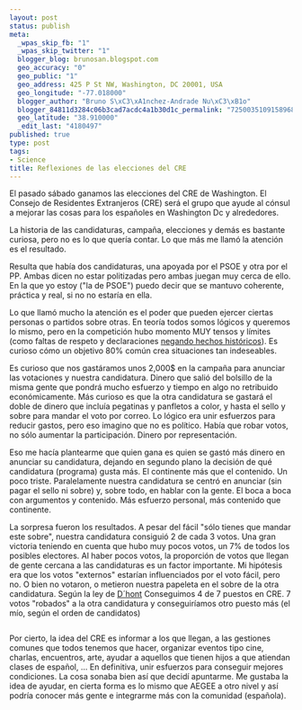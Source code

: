 ```yaml
--- 
layout: post
status: publish
meta: 
  _wpas_skip_fb: "1"
  _wpas_skip_twitter: "1"
  blogger_blog: brunosan.blogspot.com
  geo_accuracy: "0"
  geo_public: "1"
  geo_address: 425 P St NW, Washington, DC 20001, USA
  geo_longitude: "-77.018000"
  blogger_author: "Bruno S\xC3\xA1nchez-Andrade Nu\xC3\xB1o"
  blogger_84811d3284c06b3cad7acdc4a1b30d1c_permalink: "7250035109158968108"
  geo_latitude: "38.910000"
  _edit_last: "4180497"
published: true
type: post
tags: 
- Science
title: Reflexiones de las elecciones del CRE
---
```

El pasado sábado ganamos las elecciones del CRE de Washington. El Consejo de Residentes Extranjeros (CRE) será el grupo que ayude al cónsul a mejorar las cosas para los españoles en Washington Dc y alrededores.

La historia de las candidaturas, campaña, elecciones y demás es bastante curiosa, pero no es lo que quería contar. Lo que más me llamó la atención es el resultado.

<!--more-->Resulta que había dos candidaturas, una apoyada por el PSOE y otra por el PP. Ambas dicen no estar politizadas pero ambas juegan muy cerca de ello. En la que yo estoy ("la de PSOE") puedo decir que se mantuvo coherente, práctica y real, si no no estaría en ella.

Lo que llamó mucho la atención es el poder que pueden ejercer ciertas personas o partidos sobre otras. En teoría todos somos lógicos y queremos lo mismo, pero en la competición hubo momento MUY tensos y límites (como faltas de respeto y  declaraciones <a href="http://zugaldia.wordpress.com/2009/05/27/elecciones-al-consejo-de-residentes-espanoles/">negando hechos históricos</a>). Es curioso cómo un objetivo 80% común crea situaciones tan indeseables.

Es curioso que nos gastáramos unos 2,000$ en la campaña para anunciar las votaciones y nuestra candidatura. Dinero que salió del bolsillo de la misma gente que pondrá mucho esfuerzo y tiempo en algo no retribuido económicamente. Más curioso es que la otra candidatura se gastará el doble de dinero que incluía pegatinas y panfletos a color, y hasta el sello y sobre para mandar el voto por correo. Lo lógico era unir esfuerzos para reducir gastos, pero eso imagino que no es político. Había que robar votos, no sólo aumentar la participación. Dinero por representación.

Eso me hacía plantearme que quien gana es quien se gastó más dinero en anunciar su candidatura, dejando en segundo plano la decisión de qué candidatura (programa) gusta más. El continente más que el contenido. Un poco triste. Paralelamente nuestra candidatura se centró en anunciar (sin pagar el sello ni sobre) y, sobre todo, en hablar con la gente. El boca a boca con argumentos y contenido. Más esfuerzo personal, más contenido que continente.

La sorpresa fueron los resultados. A pesar del fácil "sólo tienes que mandar este sobre", nuestra candidatura consiguió 2 de cada 3 votos. Una gran victoria teniendo en cuenta que hubo muy pocos votos, un 7% de todos los posibles electores. Al haber pocos votos, la proporción de votos que llegan de gente cercana a las candidaturas es un factor importante. Mi hipótesis era que los votos "externos" estarían influenciados por el voto fácil, pero no. O bien no votaron, o metieron nuestra papeleta en el sobre de la otra candidatura. Según la ley de <a href="http://en.wikipedia.org/wiki/D%27Hondt_method">D´hont</a> Conseguimos 4 de 7 puestos en CRE. 7 votos "robados" a la otra candidatura y conseguiríamos otro puesto más (el mío, según el orden de candidatos)

<a href="http://creprogresistas.files.wordpress.com/2009/06/bild-1.jpg"><img src="http://creprogresistas.files.wordpress.com/2009/06/bild-1.jpg" border="0" alt="" /></a>

Por cierto, la idea del CRE es informar a los que llegan, a las gestiones comunes que todos tenemos que hacer, organizar eventos tipo cine, charlas, encuentros, arte, ayudar a aquellos que tienen hijos a que atiendan clases de español, ... En definitiva, unir esfuerzos para conseguir mejores condiciones. La cosa sonaba bien así que decidí apuntarme. Me gustaba la idea de ayudar, en cierta forma es lo mismo que AEGEE a otro nivel y así podría conocer más gente e integrarme más con la comunidad (española).
